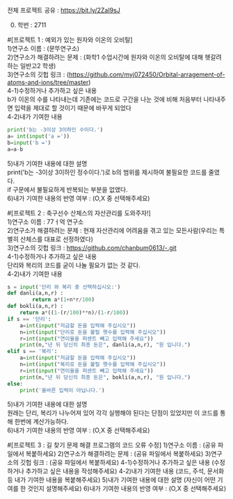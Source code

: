 전체 프로젝트 공유 : https://bit.ly/2ZaI9sJ

0. 학번 : 2711

#[프로젝트 1 : 예외가 있는 원자와 이온의 오비탈]  
1)연구소 이름 : (문뚜연구소)<br>
2)연구소가 해결하려는 문제 : (화학1 수업시간에 원자와 이온의 오비탈에 대해 헷갈려하는 일반고2 학생)<br>
3)연구소의 깃헙 링크 : (https://github.com/myj072450/Orbital-arragement-of-atoms-and-ions/tree/master)<br>
4-1)수정하거나 추가하고 싶은 내용<br>
b가 이온의 수를 나타내는데 기존에는 코드로 구간을 나눈 것에 비해 처음부터 나타내주면 입력을 제대로 할 것이기 때문에  바꾸게 되었다<br>
4-2)내가 기여한 내용<br>
```python
print('b는 -3이상 3이하인 수이다.')
a= int(input('a ='))
b=input('b =')
a=a-b
```
5)내가 기여한 내용에 대한 설명<br>
print('b는 -3이상 3이하인 정수이다.')로 b의 범위를 제시하여 불필요한 코드를 줄였다.<br>
if 구문에서 불필요하게 반복되는 부분을 없앴다.<br>
6)내가 기여한 내용의 반영 여부 : (O,X 중 선택해주세요)<br>

#[프로젝트 2 : 축구선수 산체스의 자산관리를 도와주자!]<br>
1)연구소 이름 : 77ㅓ억 연구소<br>
2)연구소가 해결하려는 문제 : 현재 자산관리에 어려움을 겪고 있는 모든사람(우리는 특별히 산체스를 대표로 선정하였다)<br>
3)연구소의 깃헙 링크 : https://github.com/chanbum0613/-.git<br>
4-1)수정하거나 추가하고 싶은 내용<br>
단리와 복리의 코드를 굳이 나눌 필요가 없는 것 같다.<br>
4-2)내가 기여한 내용<br>
```python
s = input('단리 와 복리 중 선택하십시오:')
def danli(a,n,r) :
        return a*(1+n*r/100)
def bokli(a,n,r) :
    return a*((1-(r/100)**n)/(1-r/100))
if s == '단리':
    a=int(input("저금할 돈을 입력해 주십시오"))
    n=int(input("단리로 돈을 불릴 햇수를 입력해 주십시오"))
    r=int(input("연이율을 퍼센트 빼고 입력해 주세요"))
    print(n,"년 뒤 당신의 최종 돈은", danli(a,n,r), "원 입니다.")
elif s == '복리':
    a=int(input("저금할 돈을 입력해 주십시오"))
    n=int(input("복리로 돈을 불릴 햇수를 입력해 주십시오"))
    r=int(input("연이율을 퍼센트 빼고 입력해 주세요"))
    print(n,"년 뒤 당신의 최종 돈은", bokli(a,n,r), "원 입니다.")
else:
    print('올바른 입력이 아닙니다.')
```
5)내가 기여한 내용에 대한 설명<br>
원래는 단리, 복리가 나누어져 있어 각각 실행해야 된다는 단점이 있었지만 이 코드를 통해 한번에 계산가능하다.<br>
6)내가 기여한 내용의 반영 여부 : (O,X 중 선택해주세요)<br>

#[프로젝트 3 : 길 찾기 문제 해결 프로그램의 코드 오류 수정]
1)연구소 이름 : (공유 파일에서 복붙하세요)
2)연구소가 해결하려는 문제 : (공유 파일에서 복붙하세요)
3)연구소의 깃헙 링크 : (공유 파일에서 복붙하세요)
4-1)수정하거나 추가하고 싶은 내용
(수정하거나 추가하고 싶은 내용을 작성해주세요)
4-2)내가 기여한 내용
(코드, 주석, 문서화 등 내가 기여한 내용을 복붙해주세요)
5)내가 기여한 내용에 대한 설명
(자신이 어떤 기여를 한 것인지 설명해주세요)
6)내가 기여한 내용의 반영 여부 : (O,X 중 선택해주세요)
